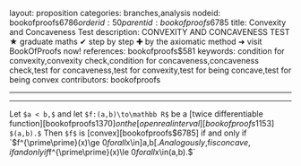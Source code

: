 layout: proposition
categories: branches,analysis
nodeid: bookofproofs$6786
orderid: 50
parentid: bookofproofs$6785
title: Convexity and Concaveness Test
description: CONVEXITY AND CONCAVENESS TEST ★ graduate maths ✔ step by step ✚ by the axiomatic method ➜ visit BookOfProofs now!
references: bookofproofs$581
keywords: condition for convexity,convexity check,condition for concaveness,concaveness check,test for concaveness,test for convexity,test for being concave,test for being convex
contributors: bookofproofs

---


---

Let `$a < b,$` and let `$f:(a,b)\to\mathbb R$` be a [twice differentiable function][bookofproofs$1370] on the [open real interval][bookofproofs$1153] `$(a,b).$` Then `$f$` is [convex][bookofproofs$6785] if and only if `$f^{\prime\prime}(x)\ge 0$` for all `$x\in]a,b[.$` Analogously, `$f$` is concave, if and only if `$f^{\prime\prime}(x)\le 0$` for all `$x\in(a,b).$`
